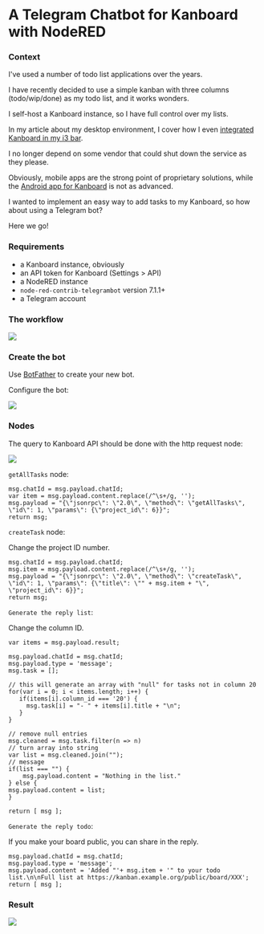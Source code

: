 # A Telegram Chatbot for Kanboard with NodeRED

### Context

I've used a number of todo list applications over the years.

I have recently decided to use a simple kanban with three columns (todo/wip/done) as my todo list, and it works wonders.

I self-host a Kanboard instance, so I have full control over my lists.

In my article about my desktop environment, I cover how I even [integrated Kanboard in my i3 bar](https://blog.wains.be/2019/2019-12-11-my-linux-desktop-environment/#todo-list).

I no longer depend on some vendor that could shut down the service as they please.

Obviously, mobile apps are the strong point of proprietary solutions, while the [Android app for Kanboard](https://f-droid.org/en/packages/nl.patrickkostjens.kandroid/) is not as advanced.

I wanted to implement an easy way to add tasks to my Kanboard, so how about using a Telegram bot?

Here we go!

### Requirements

- a Kanboard instance, obviously
- an API token for Kanboard (Settings > API)
- a NodeRED instance
- `node-red-contrib-telegrambot` version 7.1.1+
- a Telegram account

### The workflow

![](https://blog.wains.be/images/nodered/workflow.png)

### Create the bot

Use [BotFather](https://core.telegram.org/bots#6-botfather) to create your new bot.

Configure the bot:

![](https://blog.wains.be/images/nodered/bot.png)

### Nodes

The query to Kanboard API should be done with the http request node:

![](https://blog.wains.be/images/nodered/query.png)

`getAllTasks` node:

```
msg.chatId = msg.payload.chatId;
var item = msg.payload.content.replace(/^\s+/g, '');
msg.payload = "{\"jsonrpc\": \"2.0\", \"method\": \"getAllTasks\", \"id\": 1, \"params\": {\"project_id\": 6}}";
return msg;
```

`createTask` node:

Change the project ID number.

```
msg.chatId = msg.payload.chatId;
msg.item = msg.payload.content.replace(/^\s+/g, '');
msg.payload = "{\"jsonrpc\": \"2.0\", \"method\": \"createTask\", \"id\": 1, \"params\": {\"title\": \"" + msg.item + "\", \"project_id\": 6}}";
return msg;
```

`Generate the reply list`:

Change the column ID.

```
var items = msg.payload.result;

msg.payload.chatId = msg.chatId;
msg.payload.type = 'message';
msg.task = [];

// this will generate an array with "null" for tasks not in column 20
for(var i = 0; i < items.length; i++) {
   if(items[i].column_id === '20') {
     msg.task[i] = "- " + items[i].title + "\n";
   }
}

// remove null entries
msg.cleaned = msg.task.filter(n => n)
// turn array into string
var list = msg.cleaned.join("");
// message
if(list === "") {
    msg.payload.content = "Nothing in the list."
} else {
msg.payload.content = list;
}

return [ msg ];
```

`Generate the reply todo`:

If you make your board public, you can share in the reply.

```
msg.payload.chatId = msg.chatId;
msg.payload.type = 'message';
msg.payload.content = 'Added "'+ msg.item + '" to your todo list.\n\nFull list at https://kanban.example.org/public/board/XXX';
return [ msg ];
```

### Result

![](https://blog.wains.be/images/nodered/telegram.png)